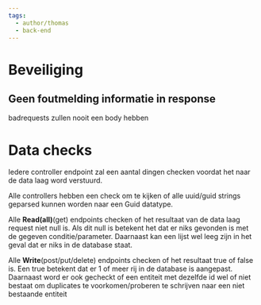 ```yaml
---
tags:
  - author/thomas
  - back-end
---
```

# Beveiliging

## Geen foutmelding informatie in response
badrequests zullen nooit een body hebben

# Data checks
Iedere controller endpoint zal een aantal dingen checken voordat het naar de data laag word verstuurd.

Alle controllers hebben een check om te kijken of alle uuid/guid strings geparsed kunnen worden naar een Guid datatype.

Alle **Read(all)**(get) endpoints checken of het resultaat van de data laag request niet null is. 
Als dit null is betekent het dat er niks gevonden is met de gegeven conditie/parameter. Daarnaast kan een lijst wel leeg zijn in het geval dat er niks in de database staat.

Alle **Write**(post/put/delete) endpoints checken of het resultaat true of false is. Een true betekent dat er 1 of meer rij in de database is aangepast.  
Daarnaast word er ook gecheckt of een entiteit met dezelfde id wel of niet bestaat om duplicates te voorkomen/proberen te schrijven naar een niet bestaande entiteit